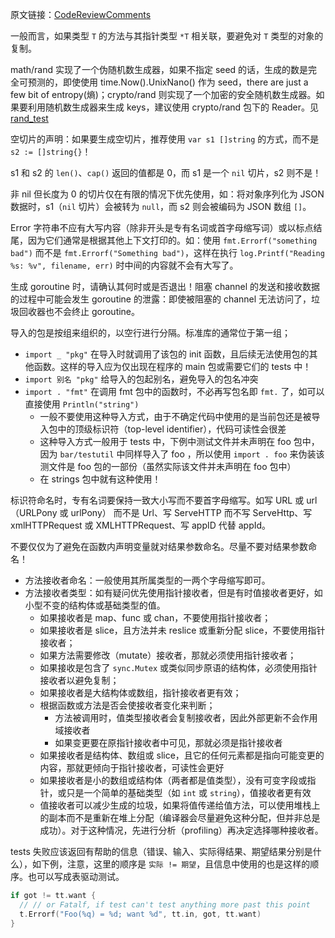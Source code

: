 原文链接：[CodeReviewComments](https://github.com/golang/go/wiki/CodeReviewComments)

一般而言，如果类型 `T` 的方法与其指针类型 `*T` 相关联，要避免对 `T` 类型的对象的复制。

math/rand 实现了一个伪随机数生成器，如果不指定 seed 的话，生成的数是完全可预测的，即使使用 time.Now().UnixNano() 作为 seed，there are just a few bit of entropy(熵)；crypto/rand 则实现了一个加密的安全随机数生成器。如果要利用随机数生成器来生成 keys，建议使用 crypto/rand 包下的 Reader。见 [rand_test](./examples/rand_test.go)

空切片的声明：如果要生成空切片，推荐使用 `var s1 []string` 的方式，而不是 `s2 := []string{}`！

s1 和 s2 的 `len()`、`cap()` 返回的值都是 0，而 s1 是一个 `nil` 切片，s2 则不是！

非 nil 但长度为 0 的切片仅在有限的情况下优先使用，如：将对象序列化为 JSON 数据时，s1（`nil` 切片）会被转为 `null`，而 s2 则会被编码为 JSON 数组 `[]`。

Error 字符串不应有大写内容（除非开头是专有名词或首字母缩写词）或以标点结尾，因为它们通常是根据其他上下文打印的。如：使用 `fmt.Errorf("something bad")` 而不是 `fmt.Errorf("Something bad")`，这样在执行 `log.Printf("Reading %s: %v", filename, err)` 时中间的内容就不会有大写了。

生成 goroutine 时，请确认其何时或是否退出！阻塞 channel 的发送和接收数据的过程中可能会发生 goroutine 的泄露：即使被阻塞的 channel 无法访问了，垃圾回收器也不会终止 goroutine。

导入的包是按组来组织的，以空行进行分隔。标准库的通常位于第一组；

- `import _ "pkg"` 在导入时就调用了该包的 init 函数，且后续无法使用包的其他函数。这样的导入应为仅出现在程序的 main 包或需要它们的 tests 中！
- `import 别名 "pkg"` 给导入的包起别名，避免导入的包名冲突
- `import . "fmt"` 在调用 fmt 包中的函数时，不必再写包名即 `fmt.` 了，如可以直接使用 `Println("string")`
    - 一般不要使用这种导入方式，由于不确定代码中使用的是当前包还是被导入包中的顶级标识符（top-level identifier），代码可读性会很差
    - 这种导入方式一般用于 tests 中，下例中测试文件并未声明在 foo 包中，因为 `bar/testutil` 中同样导入了 foo ，所以使用 `import . foo` 来伪装该测文件是 foo 包的一部份（虽然实际该文件并未声明在 foo 包中）
    - 在 strings 包中就有这种使用！

标识符命名时，专有名词要保持一致大小写而不要首字母缩写。如写 URL 或 url （URLPony 或 urlPony） 而不是 Url、写 ServeHTTP 而不写 ServeHttp、写 xmlHTTPRequest 或 XMLHTTPRequest、写 appID 代替 appId。

不要仅仅为了避免在函数内声明变量就对结果参数命名。尽量不要对结果参数命名！

- 方法接收者命名：一般使用其所属类型的一两个字母缩写即可。
- 方法接收者类型：如有疑问优先使用指针接收者，但是有时值接收者更好，如小型不变的结构体或基础类型的值。
    - 如果接收者是 map、func 或 chan，不要使用指针接收者；
    - 如果接收者是 slice，且方法并未 reslice 或重新分配 slice，不要使用指针接收者；
    - 如果方法需要修改（mutate）接收者，那就必须使用指针接收者；
    - 如果接收是包含了 `sync.Mutex` 或类似同步原语的结构体，必须使用指针接收者以避免复制；
    - 如果接收者是大结构体或数组，指针接收者更有效；
    - 根据函数或方法是否会使接收者变化来判断；
        - 方法被调用时，值类型接收者会复制接收者，因此外部更新不会作用域接收者
        - 如果变更要在原指针接收者中可见，那就必须是指针接收者
    - 如果接收者是结构体、数组或 slice，且它的任何元素都是指向可能变更的内容，那就更倾向于指针接收者，可读性会更好
    - 如果接收者是小的数组或结构体（两者都是值类型），没有可变字段或指针，或只是一个简单的基础类型（如 `int` 或 `string`），值接收者更有效
    - 值接收者可以减少生成的垃圾，如果将值传递给值方法，可以使用堆栈上的副本而不是重新在堆上分配（编译器会尽量避免这种分配，但并非总是成功）。对于这种情况，先进行分析（profiling）再决定选择哪种接收者。

tests 失败应该返回有帮助的信息（错误、输入、实际得结果、期望结果分别是什么），如下例，注意，这里的顺序是 `实际 != 期望`，且信息中使用的也是这样的顺序。也可以写成表驱动测试。

```go
if got != tt.want {
  // // or Fatalf, if test can't test anything more past this point
  t.Errorf("Foo(%q) = %d; want %d", tt.in, got, tt.want) 
}
```
